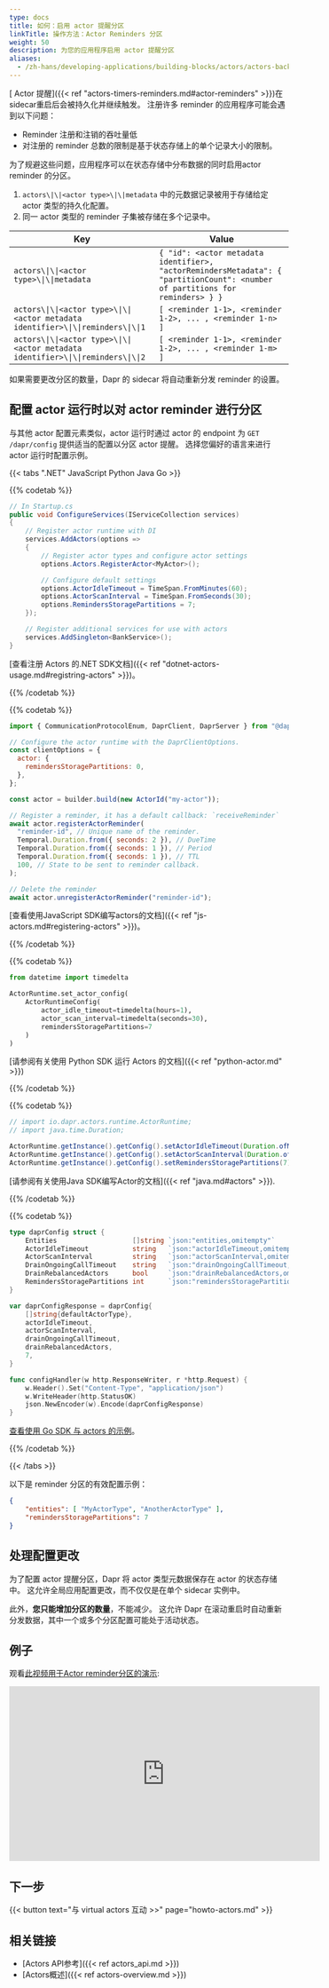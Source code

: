 ```yaml
---
type: docs
title: 如何：启用 actor 提醒分区
linkTitle: 操作方法：Actor Reminders 分区
weight: 50
description: 为您的应用程序启用 actor 提醒分区
aliases:
  - /zh-hans/developing-applications/building-blocks/actors/actors-background
---
```


[ Actor 提醒]({{< ref "actors-timers-reminders.md#actor-reminders" >}})在sidecar重启后会被持久化并继续触发。 注册许多 reminder 的应用程序可能会遇到以下问题：

- Reminder 注册和注销的吞吐量低
- 对注册的 reminder 总数的限制是基于状态存储上的单个记录大小的限制。

为了规避这些问题，应用程序可以在状态存储中分布数据的同时启用actor reminder 的分区。

1. `actors\|\|<actor type>\|\|metadata` 中的元数据记录被用于存储给定 actor 类型的持久化配置。
2. 同一 actor 类型的 reminder 子集被存储在多个记录中。

| Key                                                                               | Value                                                                                                                         |
| --------------------------------------------------------------------------------- | ----------------------------------------------------------------------------------------------------------------------------- |
| `actors\\|\\|<actor type>\\|\\|metadata`                                          | `{ "id": <actor metadata identifier>, "actorRemindersMetadata": { "partitionCount": <number of partitions for reminders> } }` |
| `actors\\|\\|<actor type>\\|\\|<actor metadata identifier>\\|\\|reminders\\|\\|1` | `[ <reminder 1-1>, <reminder 1-2>, ... , <reminder 1-n> ]`                                                                    |
| `actors\\|\\|<actor type>\\|\\|<actor metadata identifier>\\|\\|reminders\\|\\|2` | `[ <reminder 1-1>, <reminder 1-2>, ... , <reminder 1-m> ]`                                                                    |

如果需要更改分区的数量，Dapr 的 sidecar 将自动重新分发 reminder 的设置。

## 配置 actor 运行时以对 actor reminder 进行分区

与其他 actor 配置元素类似，actor 运行时通过 actor 的 endpoint 为 `GET /dapr/config` 提供适当的配置以分区 actor 提醒。 选择您偏好的语言来进行 actor 运行时配置示例。

{{< tabs ".NET" JavaScript Python Java Go >}}

{{% codetab %}}

<!--dotnet-->

```csharp
// In Startup.cs
public void ConfigureServices(IServiceCollection services)
{
    // Register actor runtime with DI
    services.AddActors(options =>
    {
        // Register actor types and configure actor settings
        options.Actors.RegisterActor<MyActor>();

        // Configure default settings
        options.ActorIdleTimeout = TimeSpan.FromMinutes(60);
        options.ActorScanInterval = TimeSpan.FromSeconds(30);
        options.RemindersStoragePartitions = 7;
    });

    // Register additional services for use with actors
    services.AddSingleton<BankService>();
}
```

[查看注册 Actors 的.NET SDK文档]({{< ref "dotnet-actors-usage.md#registring-actors" >}})。

{{% /codetab %}}

{{% codetab %}}

<!--javascript-->

```js
import { CommunicationProtocolEnum, DaprClient, DaprServer } from "@dapr/dapr";

// Configure the actor runtime with the DaprClientOptions.
const clientOptions = {
  actor: {
    remindersStoragePartitions: 0,
  },
};

const actor = builder.build(new ActorId("my-actor"));

// Register a reminder, it has a default callback: `receiveReminder`
await actor.registerActorReminder(
  "reminder-id", // Unique name of the reminder.
  Temporal.Duration.from({ seconds: 2 }), // DueTime
  Temporal.Duration.from({ seconds: 1 }), // Period
  Temporal.Duration.from({ seconds: 1 }), // TTL
  100, // State to be sent to reminder callback.
);

// Delete the reminder
await actor.unregisterActorReminder("reminder-id");
```

[查看使用JavaScript SDK编写actors的文档]({{< ref "js-actors.md#registering-actors" >}})。

{{% /codetab %}}

{{% codetab %}}

<!--python-->

```python
from datetime import timedelta

ActorRuntime.set_actor_config(
    ActorRuntimeConfig(
        actor_idle_timeout=timedelta(hours=1),
        actor_scan_interval=timedelta(seconds=30),
        remindersStoragePartitions=7
    )
)
```

[请参阅有关使用 Python SDK 运行 Actors 的文档]({{< ref "python-actor.md" >}})

{{% /codetab %}}

{{% codetab %}}

<!--java-->

```java
// import io.dapr.actors.runtime.ActorRuntime;
// import java.time.Duration;

ActorRuntime.getInstance().getConfig().setActorIdleTimeout(Duration.ofMinutes(60));
ActorRuntime.getInstance().getConfig().setActorScanInterval(Duration.ofSeconds(30));
ActorRuntime.getInstance().getConfig().setRemindersStoragePartitions(7);
```

[请参阅有关使用Java SDK编写Actor的文档]({{< ref "java.md#actors" >}}).

{{% /codetab %}}

{{% codetab %}}

<!--go-->

```go
type daprConfig struct {
	Entities                   []string `json:"entities,omitempty"`
	ActorIdleTimeout           string   `json:"actorIdleTimeout,omitempty"`
	ActorScanInterval          string   `json:"actorScanInterval,omitempty"`
	DrainOngoingCallTimeout    string   `json:"drainOngoingCallTimeout,omitempty"`
	DrainRebalancedActors      bool     `json:"drainRebalancedActors,omitempty"`
	RemindersStoragePartitions int      `json:"remindersStoragePartitions,omitempty"`
}

var daprConfigResponse = daprConfig{
	[]string{defaultActorType},
	actorIdleTimeout,
	actorScanInterval,
	drainOngoingCallTimeout,
	drainRebalancedActors,
	7,
}

func configHandler(w http.ResponseWriter, r *http.Request) {
	w.Header().Set("Content-Type", "application/json")
	w.WriteHeader(http.StatusOK)
	json.NewEncoder(w).Encode(daprConfigResponse)
}
```

[查看使用 Go SDK 与 actors 的示例](https://github.com/dapr/go-sdk/tree/main/examples/actor)。

{{% /codetab %}}

{{< /tabs >}}

以下是 reminder 分区的有效配置示例：

```json
{
	"entities": [ "MyActorType", "AnotherActorType" ],
	"remindersStoragePartitions": 7
}
```

## 处理配置更改

为了配置 actor 提醒分区，Dapr 将 actor 类型元数据保存在 actor 的状态存储中。 这允许全局应用配置更改，而不仅仅是在单个 sidecar 实例中。

此外，**您只能增加分区的数量**，不能减少。 这允许 Dapr 在滚动重启时自动重新分发数据，其中一个或多个分区配置可能处于活动状态。

## 例子

观看[此视频用于Actor reminder分区的演示](https://youtu.be/ZwFOEUYe1WA?t=1493):

<div class="embed-responsive embed-responsive-16by9">
<iframe width="560" height="315" src="https://www.youtube-nocookie.com/embed/ZwFOEUYe1WA?start=1495" title="YouTube video player" frameborder="0" allow="accelerometer; autoplay; clipboard-write; encrypted-media; gyroscope; picture-in-picture" allowfullscreen></iframe>

## 下一步

{{< button text="与 virtual actors 互动 >>" page="howto-actors.md" >}}

## 相关链接

- [Actors API参考]({{< ref actors_api.md >}})
- [Actors概述]({{< ref actors-overview\.md >}})
